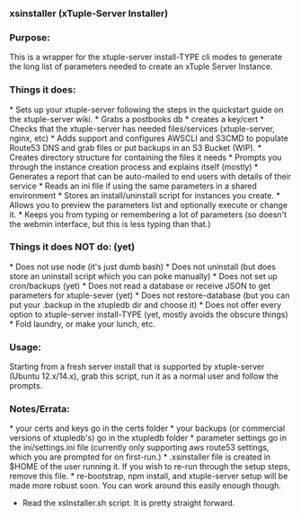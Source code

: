 <h3>xsinstaller (xTuple-Server Installer)</h3>


<h3>Purpose:</h3>
This is a wrapper for the xtuple-server install-TYPE cli modes to generate the long list of parameters needed to create an xTuple Server Instance.

<h3>Things it does:</h3>
* Sets up your xtuple-server following the steps in the quickstart guide on the xtuple-server wiki.
* Grabs a postbooks db
* creates a key/cert 
* Checks that the xtuple-server has needed files/services (xtuple-server, nginx, etc)
* Adds support and configures AWSCLI and S3CMD to populate Route53 DNS and grab files or put backups in an S3 Bucket (WIP).
* Creates directory structure for containing the files it needs
* Prompts you through the instance creation process and explains itself (mostly)
* Generates a report that can be auto-mailed to end users with details of their service
* Reads an ini file if using the same parameters in a shared environment
* Stores an install/uninstall script for instances you create.
* Allows you to preview the parameters list and optionally execute or change it.
* Keeps you from typing or remembering a lot of parameters (so doesn't the webmin interface, but this is less typing than that.)

<h3>Things it does NOT do: (yet)</h3>
* Does not use node (it's just dumb bash)
* Does not uninstall (but does store an uninstall script which you can poke manually)
* Does not set up cron/backups (yet)
* Does not read a database or receive JSON to get parameters for xtuple-sever (yet)
* Does not restore-database (but you can put your .backup in the xtupledb dir and choose it)
* Does not offer every option to xtuple-server install-TYPE (yet, mostly avoids the obscure things)
* Fold laundry, or make your lunch, etc.

<h3>Usage:</h3>
Starting from a fresh server install that is supported by xtuple-server (Ubuntu 12.x/14.x), grab this script, run it as a normal user and follow the prompts.

<h3>Notes/Errata:</h3>
* your certs and keys go in the certs folder
* your backups (or commercial versions of xtupledb's) go in the xtupledb folder
* parameter settings go in the ini/settings.ini file (currently only supporting aws route53 settings, which you are prompted for on first-run.)
* .xsinstaller file is created in $HOME of the user running it. If you wish to re-run through the setup steps, remove this file.
* re-bootstrap, npm install, and xtuple-server setup will be made more robust soon. You can work around this easily enough though.

* Read the xsInstaller.sh script. It is pretty straight forward.
